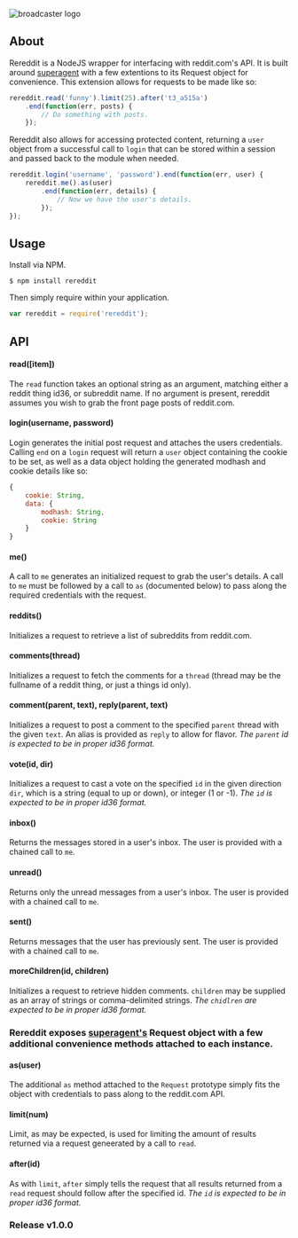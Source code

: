 ![broadcaster logo](http://i.imgur.com/kk7q0Ni.png)

## About

Rereddit is a NodeJS wrapper for interfacing with reddit.com's API.  It is built around [superagent](https://github.com/visionmedia/superagent) with a few extentions to its Request object for convenience.  This extension allows for requests to be made like so:

```js
rereddit.read('funny').limit(25).after('t3_a515a')
    .end(function(err, posts) {
        // Do something with posts.
    });
```

Rereddit also allows for accessing protected content, returning a `user` object from a successful call to `login` that can be stored within a session and passed back to the module when needed.

```js
rereddit.login('username', 'password').end(function(err, user) {
    rereddit.me().as(user)
        .end(function(err, details) {
            // Now we have the user's details. 
        });
});
```

## Usage

Install via NPM.

    $ npm install rereddit

Then simply require within your application.

```js
var rereddit = require('rereddit');
```
## API

#### read([item])
The `read` function takes an optional string as an argument, matching either a reddit thing id36, or subreddit name.  If no argument is present, rereddit assumes you wish to grab the front page posts of reddit.com.
#### login(username, password)
Login generates the initial post request and attaches the users credentials.  Calling `end` on a `login` request will return a `user` object containing the cookie to be set, as well as a data object holding the generated modhash and cookie details like so:

```js
{
    cookie: String,
    data: {
        modhash: String,
        cookie: String
    }
}
```

#### me()
A call to `me` generates an initialized request to grab the user's details. A call to `me` must be followed by a call to `as` (documented below) to pass along the required credentials with the request.

#### reddits()
Initializes a request to retrieve a list of subreddits from reddit.com.

#### comments(thread)
Initializes a request to fetch the comments for a `thread` (thread may be the fullname of a reddit thing, or just a things id only).  

#### comment(parent, text), reply(parent, text)
Initializes a request to post a comment to the specified `parent` thread with the given `text`.  An alias is provided as `reply` to allow for flavor.  *The `parent` id is expected to be in proper id36 format.*

#### vote(id, dir)
Initializes a request to cast a vote on the specified `id` in the given direction `dir`, which is a string (equal to up or down), or integer (1 or -1).  *The  `id` is expected to be in proper id36 format.*

#### inbox()
Returns the messages stored in a user's inbox.  The user is provided with a chained call to `me`.

#### unread()
Returns only the unread messages from a user's inbox.  The user is provided with a chained call to `me`.

#### sent()
Returns messages that the user has previously sent.  The user is provided with a chained call to `me`.

#### moreChildren(id, children)
Initializes a request to retrieve hidden comments.  `children` may be supplied as an array of strings or comma-delimited strings.  *The  `chidlren` are expected to be in proper id36 format.*

### Rereddit exposes [superagent's](https://github.com/visionmedia/superagent) Request object with a few additional convenience methods attached to each instance.

#### as(user)
The additional `as` method attached to the `Request` prototype simply fits the object with credentials to pass along to the reddit.com API.
#### limit(num)
Limit, as may be expected, is used for limiting the amount of results returned via a request geneerated by a call to `read`.
#### after(id)
As with `limit`, `after` simply tells the request that all results returned from a `read` request should follow after the specified id.  *The  `id` is expected to be in proper id36 format.*

### Release v1.0.0

